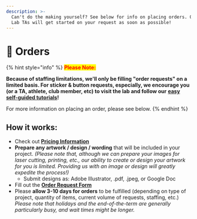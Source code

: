 ```yaml
---
description: >-
  Can't do the making yourself? See below for info on placing orders. Our EDGE
  Lab TAs will get started on your request as soon as possible!
---
```


# 🛒 Orders

{% hint style="info" %}
<mark style="color:red;">**Please Note:**</mark>&#x20;

**Because of staffing limitations, we'll only be filling "order requests" on a limited basis. For sticker & button requests, especially, we encourage you (or a TA, athlete, club member, etc) to visit the lab and follow our** [**easy self-guided tutorials**](../getting-started/tutorials-how-to/)**!**

For more information on placing an order, please see below. &#x20;
{% endhint %}

## How it works:

* Check out [**Pricing Information**](pricing.md)
* **Prepare any artwork / design / wording** that will be included in your project. _(Please note that, although we can prepare your images for laser cutting, printing, etc., our ability to create or design your artwork for you is limited. Providing us with an image or design will greatly expedite the process!)_&#x20;
  * Submit designs as: Adobe Illustrator, .pdf, .jpeg, or Google Doc
* Fill out the [**Order Request Form**](https://forms.gle/ZnFa9Z53RwzcnbB68)
* Please **allow 3-10 days for orders** to be fulfilled (depending on type of project, quantity of items, current volume of requests, staffing, etc.) _Please note that holidays and the end-of-the-term are generally particularly busy, and wait times might be longer._&#x20;
